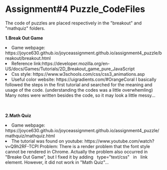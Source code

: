 # Assignment#4 Puzzle_CodeFiles

The code of puzzles are placed respectively in the "breakout" and "mathquiz" folders.

<b>1.Break Out Game</b>
<li>Game webpage: https://joyce630.github.io/joyceassignment.github.io/assignment4_puzzle/breakout/breakout.html
<li>Reference link:https://developer.mozilla.org/en-US/docs/Games/Tutorials/2D_Breakout_game_pure_JavaScript 
<li>Css style: https://www.w3schools.com/css/css3_animations.asp
<li>Useful color website: https://uigradients.com/#OrangeCoral
  I basically followed the steps in the first tutorial and searched for the meaning and usage of the code. (understanding the codes was a little overwhemling) Many notes were written besides the code, so it may look a little messy...



<br><br>
<b>2.Math Quiz</b>
<li>Game webpage: https://joyce630.github.io/joyceassignment.github.io/assignment4_puzzle/mathquiz/mathquiz.html
<li>The tutorial was found on youtube: https://www.youtube.com/watch?v=Q9h2RF-TCPI
  Problem: There is a render problem that the font style cannot be rendered in Chrome. Actually the problem also occurred in "Breake Out Game", but I fixed it by adding &nbsp;&nbsp;type="text/css"&nbsp;&nbsp; in &nbsp;&nbsp;link&nbsp;&nbsp; element. However, it did not work in "Math Quiz"...
